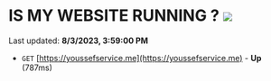 # IS MY WEBSITE RUNNING ? [![](https://img.shields.io/static/v1?label=Sponsor&message=%E2%9D%A4&logo=GitHub&color=%23fe8e86)](https://github.com/sponsors/<username>)

Last updated: **8/3/2023, 3:59:00 PM**

- `GET` [https://youssefservice.me](https://youssefservice.me) - **Up** (787ms)
